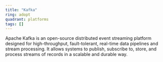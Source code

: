 ```yaml
---
title: "Kafka"
ring: adopt
quadrant: platforms
tags: []
---
```


Apache Kafka is an open-source distributed event streaming platform designed for high-throughput, fault-tolerant, real-time data pipelines and stream processing. It allows systems to publish, subscribe to, store, and process streams of records in a scalable and durable way. 
